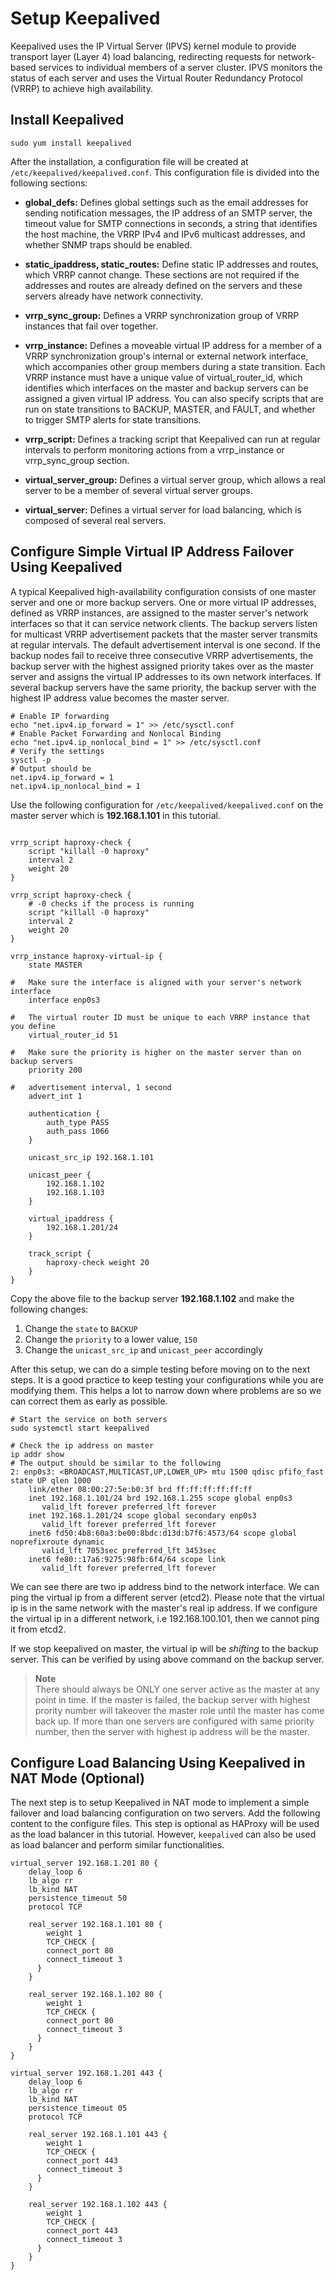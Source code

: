 # Setup Keepalived

Keepalived uses the IP Virtual Server (IPVS) kernel module to provide transport layer (Layer 4) load balancing,  redirecting requests for network-based services to individual members of a server cluster. IPVS monitors the status of each server and uses the Virtual Router Redundancy Protocol (VRRP) to achieve high availability.

## Install Keepalived

```shell
sudo yum install keepalived
```

After the installation, a configuration file will be created at `/etc/keepalived/keepalived.conf`. This configuration file is divided into the following sections:

- **global_defs:** 
	Defines global settings such as the email addresses for sending notification messages, the IP address of an SMTP server, the timeout value for SMTP connections in seconds, a string that identifies the host machine, the VRRP IPv4 and IPv6 multicast addresses, and whether SNMP traps should be enabled.

- **static_ipaddress, static_routes:** 
	Define static IP addresses and routes, which VRRP cannot change. These sections are not required if the addresses and routes are already defined on the servers and these servers already have network connectivity.

- **vrrp_sync_group:** 
	Defines a VRRP synchronization group of VRRP instances that fail over together.

- **vrrp_instance:** 
	Defines a moveable virtual IP address for a member of a VRRP synchronization group's internal or external network interface, which accompanies other group members during a state transition. Each VRRP instance must have a unique value of virtual_router_id, which identifies which interfaces on the master and backup servers can be assigned a given virtual IP address. You can also specify scripts that are run on state transitions to BACKUP, MASTER, and FAULT, and whether to trigger SMTP alerts for state transitions.

- **vrrp_script:**
	Defines a tracking script that Keepalived can run at regular intervals to perform monitoring actions from a vrrp_instance or vrrp_sync_group section.

- **virtual_server_group:** 
	Defines a virtual server group, which allows a real server to be a member of several virtual server groups.

- **virtual_server:** 
	Defines a virtual server for load balancing, which is composed of several real servers.


## Configure Simple Virtual IP Address Failover Using Keepalived
A typical Keepalived high-availability configuration consists of one master server and one or more backup servers. One or more virtual IP addresses, defined as VRRP instances, are assigned to the master server's network interfaces so that it can service network clients. The backup servers listen for multicast VRRP advertisement packets that the master server transmits at regular intervals. The default advertisement interval is one second. If the backup nodes fail to receive three consecutive VRRP advertisements, the backup server with the highest assigned priority takes over as the master server and assigns the virtual IP addresses to its own network interfaces. If several backup servers have the same priority, the backup server with the highest IP address value becomes the master server.

```shell
# Enable IP forwarding
echo "net.ipv4.ip_forward = 1" >> /etc/sysctl.conf
# Enable Packet Forwarding and Nonlocal Binding
echo "net.ipv4.ip_nonlocal_bind = 1" >> /etc/sysctl.conf
# Verify the settings
sysctl -p
# Output should be
net.ipv4.ip_forward = 1
net.ipv4.ip_nonlocal_bind = 1
```

Use the following configuration for `/etc/keepalived/keepalived.conf` on the master server which is **192.168.1.101** in this tutorial. 

```shell

vrrp_script haproxy-check {
    script "killall -0 haproxy"
    interval 2
    weight 20
}

vrrp_script haproxy-check {
    # -0 checks if the process is running
    script "killall -0 haproxy"
    interval 2
    weight 20
}

vrrp_instance haproxy-virtual-ip {
    state MASTER

#   Make sure the interface is aligned with your server's network interface
    interface enp0s3 

#   The virtual router ID must be unique to each VRRP instance that you define
    virtual_router_id 51
    
#   Make sure the priority is higher on the master server than on backup servers
    priority 200 

#   advertisement interval, 1 second
    advert_int 1

    authentication {
        auth_type PASS
        auth_pass 1066
    }

    unicast_src_ip 192.168.1.101

    unicast_peer {
        192.168.1.102
        192.168.1.103
    }

    virtual_ipaddress {
        192.168.1.201/24
    }

    track_script {
        haproxy-check weight 20
    }
}
```

Copy the above file to the backup server **192.168.1.102** and make the following changes:
1. Change the `state` to `BACKUP`
2. Change the `priority` to a lower value, `150`
3. Change the `unicast_src_ip` and `unicast_peer` accordingly

After this setup, we can do a simple testing before moving on to the next steps. It is a good practice to keep testing your configurations while you are modifying them. This helps a lot to narrow down where problems are so we can correct them as early as possible.

```shell
# Start the service on both servers
sudo systemctl start keepalived

# Check the ip address on master
ip addr show
# The output should be similar to the following
2: enp0s3: <BROADCAST,MULTICAST,UP,LOWER_UP> mtu 1500 qdisc pfifo_fast state UP qlen 1000
    link/ether 08:00:27:5e:b0:3f brd ff:ff:ff:ff:ff:ff
    inet 192.168.1.101/24 brd 192.168.1.255 scope global enp0s3
       valid_lft forever preferred_lft forever
    inet 192.168.1.201/24 scope global secondary enp0s3
       valid_lft forever preferred_lft forever
    inet6 fd50:4b8:60a3:be00:8bdc:d13d:b7f6:4573/64 scope global noprefixroute dynamic
       valid_lft 7053sec preferred_lft 3453sec
    inet6 fe80::17a6:9275:98fb:6f4/64 scope link
       valid_lft forever preferred_lft forever
```
We can see there are two ip address bind to the network interface. We can ping the virtual ip from a different server (etcd2). Please note that the virtual ip is in the same network with the master's real ip address. If we configure the virtual ip in a different network, i.e 192.168.100.101, then we cannot ping it from etcd2.

If we stop keepalived on master, the virtual ip will be *shifting* to the backup server. This can be verified by using above command on the backup server.

> **Note**  
> There should always be ONLY one server active as the master at any point in time. If the master is failed, the backup server with highest prority number will takeover the master role until the master has come back up. If more than one servers are configured with same priority number, then the server with highest ip address will be the master.

## Configure Load Balancing Using Keepalived in NAT Mode (Optional)
The next step is to setup Keepalived in NAT mode to implement a simple failover and load balancing configuration on two servers. Add the following content to the configure files. This step is optional as HAProxy will be used as the load balancer in this tutorial. However, `keepalived` can also be used as load balancer and perform similar functionalities.

```shell
virtual_server 192.168.1.201 80 {
    delay_loop 6
    lb_algo rr
    lb_kind NAT
    persistence_timeout 50
    protocol TCP

    real_server 192.168.1.101 80 {
        weight 1
        TCP_CHECK {
        connect_port 80
        connect_timeout 3
      }
    }

    real_server 192.168.1.102 80 {
        weight 1
        TCP_CHECK {
        connect_port 80
        connect_timeout 3
      }
    }
}

virtual_server 192.168.1.201 443 {
    delay_loop 6
    lb_algo rr
    lb_kind NAT
    persistence_timeout 05
    protocol TCP

    real_server 192.168.1.101 443 {
        weight 1
        TCP_CHECK {
        connect_port 443
        connect_timeout 3
      }
    }

    real_server 192.168.1.102 443 {
        weight 1
        TCP_CHECK {
        connect_port 443
        connect_timeout 3
      }
    }
}
```